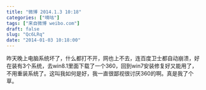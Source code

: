 ```yaml
---
title: "微博 2014.1.3 10:18"
categories: ["嘀咕"]
tags: ["来自微博 weibo.com"]
draft: false
slug: "Qc6LRq"
date: "2014-01-03 10:18:00"
---
```


<p>昨天晚上电脑系统坏了，什么都打不开，网也上不去，连百度卫士都自动崩溃，好在装有3个系统，去win8.1里面下载了一个360，回到win7安装修复好又能用了，不用重装系统了。这叫我如何是好，我一直很鄙视很讨厌360的啊。真是我了个草。 ​​​​</p>
